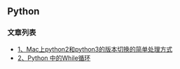 Python
---

### 文章列表

- [1、Mac上python2和python3的版本切换的简单处理方式](./contents/1.md)
- [2、Python 中的While循环](./contents/2.md)